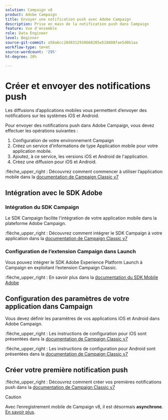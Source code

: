 ```yaml
---
solution: Campaign v8
product: Adobe Campaign
title: Envoyer une notification push avec Adobe Campaign
description: Prise en main de la notification push dans Campaign
feature: Vue d'ensemble
role: Data Engineer
level: Beginner
source-git-commit: a50a6cc28d9312910668205e528888fae5d0b1aa
workflow-type: tm+mt
source-wordcount: '295'
ht-degree: 20%

---
```


# Créer et envoyer des notifications push

Les diffusions d’applications mobiles vous permettent d’envoyer des notifications sur les systèmes iOS et Android.

Pour envoyer des notifications push dans Adobe Campaign, vous devez effectuer les opérations suivantes :

1. Configuration de votre environnement Campaign
1. Créez un service d’informations de type Application mobile pour votre application mobile.
1. Ajoutez, à ce service, les versions iOS et Android de l&#39;application.
1. Créez une diffusion pour iOS et Android.

:flèche_upper_right : Découvrez comment commencer à utiliser l’application mobile dans la [documentation de Campaign Classic v7](https://experienceleague.adobe.com/docs/campaign-classic/using/sending-messages/sending-push-notifications/about-mobile-app-channel.html?lang=fr)

## Intégration avec le SDK Adobe

### Intégration du SDK Campaign

Le SDK Campaign facilite l&#39;intégration de votre application mobile dans la plateforme Adobe Campaign.

:flèche_upper_right : Découvrez comment intégrer le SDK Campaign à votre application dans la [documentation de Campaign Classic v7](https://experienceleague.adobe.com/docs/campaign-classic/using/sending-messages/sending-push-notifications/integrating-campaign-sdk-into-the-mobile-application.html?lang=en#loading-campaign-sdk)

### Configuration de l’extension Campaign dans Launch

Vous pouvez intégrer le SDK Adobe Experience Platform Launch à Campaign en exploitant l’extension Campaign Classic.

:flèche_upper_right : En savoir plus dans la [documentation du SDK Mobile Adobe](https://aep-sdks.gitbook.io/docs/using-mobile-extensions/adobe-campaignclassic)

## Configuration des paramètres de votre application dans Campaign

Vous devez définir les paramètres de vos applications iOS et Android dans Adobe Campaign.

:flèche_upper_right : Les instructions de configuration pour iOS sont présentées dans la [documentation de Campaign Classic v7](https://experienceleague.adobe.com/docs/campaign-classic/using/sending-messages/sending-push-notifications/configure-the-mobile-app/configuring-the-mobile-application.html?lang=en#sending-messages)

:flèche_upper_right : Les instructions de configuration pour Android sont présentées dans la [documentation de Campaign Classic v7](https://experienceleague.adobe.com/docs/campaign-classic/using/sending-messages/sending-push-notifications/configure-the-mobile-app/configuring-the-mobile-application-android.html?lang=en#sending-messages)

## Créer votre première notification push

:flèche_upper_right : Découvrez comment créer vos premières notifications push dans la [documentation de Campaign Classic v7](https://experienceleague.adobe.com/docs/campaign-classic/using/sending-messages/sending-push-notifications/creating-notifications.html?lang=en#sending-notifications-on-ios)


>[!CAUTION]
>
>Avec l’enregistrement mobile de Campaign v8, il est désormais **asynchrone**. [En savoir plus](../dev/staging.md).
